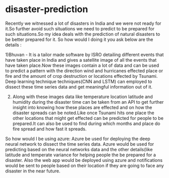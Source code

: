 # disaster-prediction
Recently we witnessed a lot of disasters in India and we were not ready for it.So further avoid such situations we need to predict to be prepared for such situations.So my idea deals with the prediction of natural disasters to be better prepared for it.
So how would I doing it you ask below are the details :

1)Bhuvan - It is a tailor made software by ISRO  detailing different events that have taken place in India and gives a satellite image of all the events that have taken place.Now these images contain a lot of data and can be used to predict a pattern with the direction wind and hurricanes effected place or fire and the amount of crop destruction or locations effected by Tsunami.
Deep learning technique techniques(CNN and LSTM) can employed to dissect these time series data and get meaningful information out of it.

2) Along with these images data like temperature location latitude and humidity during the disaster time can be taken from an API to get further insight into knowing how these places are effected and on how the disaster spreads can be noted.Like once Tsunami hits one place the other locations that might get effected can be predicted for people to be prepared.It can also be used to find during which months and place do fire spread and how fast it spreads.

So how  would I be using azure:
Azure be used for deploying the deep neural network to dissect the time series data.
Azure would be used for predicting based on the neural networks data and the other details(like latitude and temperate variance  for helping people the be prepared for a disaster.
Also the web app would  be deployed using azure  and notifications would be sent to people based on their location if they are going to face any disaster in the near future.
